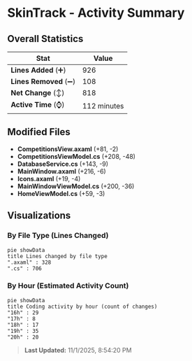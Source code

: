 # SkinTrack - Activity Summary 

## Overall Statistics

| Stat                   | Value                                                             |
| ---------------------- | ----------------------------------------------------------------- |
| **Lines Added** (➕)   | 926                                          |
| **Lines Removed** (➖) | 108                                        |
| **Net Change** (↕)    | 818                |
| **Active Time** (⌚)   | 112 minutes |


## Modified Files
- **CompetitionsView.axaml** (+81, -2)
- **CompetitionsViewModel.cs** (+208, -48)
- **DatabaseService.cs** (+143, -9)
- **MainWindow.axaml** (+216, -6)
- **Icons.axaml** (+19, -4)
- **MainWindowViewModel.cs** (+200, -36)
- **HomeViewModel.cs** (+59, -3)

## Visualizations

### By File Type (Lines Changed)

```mermaid
pie showData
title Lines changed by file type
".axaml" : 328
".cs" : 706
```

### By Hour (Estimated Activity Count)

```mermaid
pie showData
title Coding activity by hour (count of changes)
"16h" : 29
"17h" : 8
"18h" : 17
"19h" : 35
"20h" : 20
```


> **Last Updated:** 11/1/2025, 8:54:20 PM